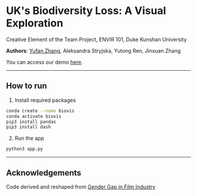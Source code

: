 # UK's Biodiversity Loss: A Visual Exploration

Creative Element of the Team Project, ENVIR 101, Duke Kunshan University

**Authors**: [Yufan Zhang](http://yufanbruce.com), Aleksandra Stryjska, Yutong Ren, Jinxuan Zhang

You can access our demo [here](http://yufanbruce.com/biodiversity/).

---

## How to run

1. Install required packages

  ```bash
  conda create --name biovis
  conda activate biovis
  pip3 install pandas
  pip3 install dash
  ```
  
2. Run the app

  ```bash
  python3 app.py
  ```
  
 ---
 
 ## Acknowledgements
 
Code derived and reshaped from [Gender Gap in Film Industry](https://github.com/junkaiman/gender-gap-in-film-industry)

